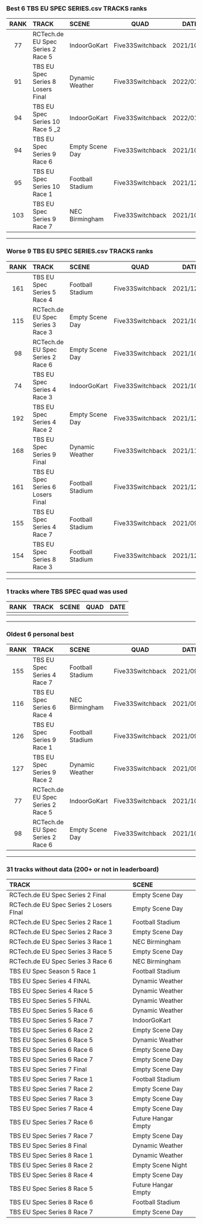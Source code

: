 ### Best 6 TBS EU SPEC SERIES.csv TRACKS ranks
|RANK|TRACK|SCENE|QUAD|DATE|
|:---:|:---|:---|:---:|:---:|
|77|RCTech.de EU Spec Series 2 Race 5|IndoorGoKart|Five33Switchback|2021/10/03|
|91|TBS EU Spec Series 8 Losers Final|Dynamic Weather|Five33Switchback|2022/01/04|
|94|TBS EU Spec Series 10 Race 5 _2|IndoorGoKart|Five33Switchback|2022/01/22|
|94|TBS EU Spec Series 9 Race 6|Empty Scene Day|Five33Switchback|2021/10/27|
|95|TBS EU Spec Series 10 Race 1|Football Stadium|Five33Switchback|2021/12/13|
|103|TBS EU Spec Series 9 Race 7|NEC Birmingham|Five33Switchback|2021/10/30|
---
### Worse 9 TBS EU SPEC SERIES.csv TRACKS ranks
|RANK|TRACK|SCENE|QUAD|DATE|
|:---:|:---|:---|:---:|:---:|
|161|TBS EU Spec Series 5 Race 4|Football Stadium|Five33Switchback|2021/12/11|
|115|RCTech.de EU Spec Series 3 Race 3|Empty Scene Day|Five33Switchback|2021/10/03|
|98|RCTech.de EU Spec Series 2 Race 6|Empty Scene Day|Five33Switchback|2021/10/03|
|74|TBS EU Spec Series 4 Race 3|IndoorGoKart|Five33Switchback|2021/10/06|
|192|TBS EU Spec Series 4 Race 2|Empty Scene Day|Five33Switchback|2021/12/02|
|168|TBS EU Spec Series 9 Final |Dynamic Weather|Five33Switchback|2021/11/13|
|161|TBS EU Spec Series 6 Losers Final|Football Stadium|Five33Switchback|2021/12/13|
|155|TBS EU Spec Series 4 Race 7|Football Stadium|Five33Switchback|2021/09/03|
|154|TBS EU Spec Series 8 Race 3|Football Stadium|Five33Switchback|2021/12/26|
---
### 1 tracks where TBS SPEC quad was used
|RANK|TRACK|SCENE|QUAD|DATE|
|:---:|:---|:---|:---:|:---:|
||||||
---
### Oldest 6 personal best
|RANK|TRACK|SCENE|QUAD|DATE|
|:---:|:---|:---|:---:|:---:|
|155|TBS EU Spec Series 4 Race 7|Football Stadium|Five33Switchback|2021/09/03|
|116|TBS EU Spec Series 6 Race 4|NEC Birmingham|Five33Switchback|2021/09/03|
|126|TBS EU Spec Series 9 Race 1|Football Stadium|Five33Switchback|2021/09/11|
|127|TBS EU Spec Series 9 Race 2|Dynamic Weather|Five33Switchback|2021/09/18|
|77|RCTech.de EU Spec Series 2 Race 5|IndoorGoKart|Five33Switchback|2021/10/03|
|98|RCTech.de EU Spec Series 2 Race 6|Empty Scene Day|Five33Switchback|2021/10/03|
---
### 31 tracks without data (200+ or not in leaderboard)
|TRACK|SCENE|
|:---|:---|
|RCTech.de EU Spec Series 2 Final|Empty Scene Day|
|RCTech.de EU Spec Series 2 Losers FInal|Empty Scene Day|
|RCTech.de EU Spec Series 2 Race 1|Football Stadium|
|RCTech.de EU Spec Series 2 Race 3|Empty Scene Day|
|RCTech.de EU Spec Series 3 Race 1|NEC Birmingham|
|RCTech.de EU Spec Series 3 Race 5|Empty Scene Day|
|RCTech.de EU Spec Series 3 Race 6|NEC Birmingham|
|TBS EU Spec Season 5 Race 1|Football Stadium|
|TBS EU Spec Series 4 FINAL|Dynamic Weather|
|TBS EU Spec Series 4 Race 5|Dynamic Weather|
|TBS EU Spec Series 5 FINAL |Dynamic Weather|
|TBS EU Spec Series 5 Race 6|Dynamic Weather|
|TBS EU Spec Series 5 Race 7|IndoorGoKart|
|TBS EU Spec Series 6 Race 2|Empty Scene Day|
|TBS EU Spec Series 6 Race 5|Dynamic Weather|
|TBS EU Spec Series 6 Race 6|Empty Scene Day|
|TBS EU Spec Series 6 Race 7|Empty Scene Day|
|TBS EU Spec Series 7 Final |Empty Scene Day|
|TBS EU Spec Series 7 Race 1|Football Stadium|
|TBS EU Spec Series 7 Race 2|Empty Scene Day|
|TBS EU Spec Series 7 Race 3|Empty Scene Day|
|TBS EU Spec Series 7 Race 4|Empty Scene Day|
|TBS EU Spec Series 7 Race 6|Future Hangar Empty|
|TBS EU Spec Series 7 Race 7|Empty Scene Day|
|TBS EU Spec Series 8 Final|Dynamic Weather|
|TBS EU Spec Series 8 Race 1|Dynamic Weather|
|TBS EU Spec Series 8 Race 2|Empty Scene Night|
|TBS EU Spec Series 8 Race 4|Empty Scene Day|
|TBS EU Spec Series 8 Race 5|Future Hangar Empty|
|TBS EU Spec Series 8 Race 6|Football Stadium|
|TBS EU Spec Series 8 Race 7|Empty Scene Day|
